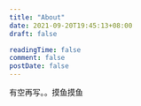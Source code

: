 ```yaml
---
title: "About"
date: 2021-09-20T19:45:13+08:00
draft: false

readingTime: false
comment: false
postDate: false
---
```



有空再写。。摸鱼摸鱼
